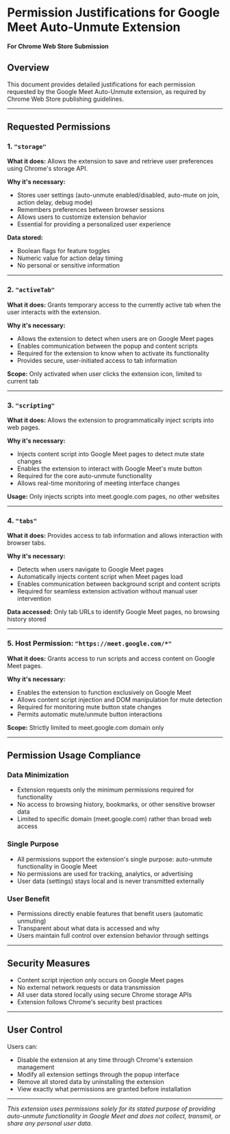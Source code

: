 # Permission Justifications for Google Meet Auto-Unmute Extension

**For Chrome Web Store Submission**

## Overview
This document provides detailed justifications for each permission requested by the Google Meet Auto-Unmute extension, as required by Chrome Web Store publishing guidelines.

---

## Requested Permissions

### 1. `"storage"`
**What it does:** Allows the extension to save and retrieve user preferences using Chrome's storage API.

**Why it's necessary:** 
- Stores user settings (auto-unmute enabled/disabled, auto-mute on join, action delay, debug mode)
- Remembers preferences between browser sessions
- Allows users to customize extension behavior
- Essential for providing a personalized user experience

**Data stored:**
- Boolean flags for feature toggles
- Numeric value for action delay timing
- No personal or sensitive information

---

### 2. `"activeTab"`
**What it does:** Grants temporary access to the currently active tab when the user interacts with the extension.

**Why it's necessary:**
- Allows the extension to detect when users are on Google Meet pages
- Enables communication between the popup and content scripts
- Required for the extension to know when to activate its functionality
- Provides secure, user-initiated access to tab information

**Scope:** Only activated when user clicks the extension icon, limited to current tab

---

### 3. `"scripting"`
**What it does:** Allows the extension to programmatically inject scripts into web pages.

**Why it's necessary:**
- Injects content script into Google Meet pages to detect mute state changes
- Enables the extension to interact with Google Meet's mute button
- Required for the core auto-unmute functionality
- Allows real-time monitoring of meeting interface changes

**Usage:** Only injects scripts into meet.google.com pages, no other websites

---

### 4. `"tabs"`
**What it does:** Provides access to tab information and allows interaction with browser tabs.

**Why it's necessary:**
- Detects when users navigate to Google Meet pages
- Automatically injects content script when Meet pages load
- Enables communication between background script and content scripts
- Required for seamless extension activation without manual user intervention

**Data accessed:** Only tab URLs to identify Google Meet pages, no browsing history stored

---

### 5. Host Permission: `"https://meet.google.com/*"`
**What it does:** Grants access to run scripts and access content on Google Meet pages.

**Why it's necessary:**
- Enables the extension to function exclusively on Google Meet
- Allows content script injection and DOM manipulation for mute detection
- Required for monitoring mute button state changes
- Permits automatic mute/unmute button interactions

**Scope:** Strictly limited to meet.google.com domain only

---

## Permission Usage Compliance

### Data Minimization
- Extension requests only the minimum permissions required for functionality
- No access to browsing history, bookmarks, or other sensitive browser data
- Limited to specific domain (meet.google.com) rather than broad web access

### Single Purpose
- All permissions support the extension's single purpose: auto-unmute functionality in Google Meet
- No permissions are used for tracking, analytics, or advertising
- User data (settings) stays local and is never transmitted externally

### User Benefit
- Permissions directly enable features that benefit users (automatic unmuting)
- Transparent about what data is accessed and why
- Users maintain full control over extension behavior through settings

---

## Security Measures

- Content script injection only occurs on Google Meet pages
- No external network requests or data transmission
- All user data stored locally using secure Chrome storage APIs
- Extension follows Chrome's security best practices

---

## User Control

Users can:
- Disable the extension at any time through Chrome's extension management
- Modify all extension settings through the popup interface
- Remove all stored data by uninstalling the extension
- View exactly what permissions are granted before installation

---

*This extension uses permissions solely for its stated purpose of providing auto-unmute functionality in Google Meet and does not collect, transmit, or share any personal user data.*
